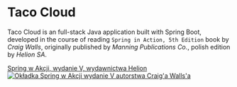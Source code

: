 # Taco Cloud
Taco Cloud is an full-stack Java application built with Spring Boot, developed in the course of reading `Spring in Action, 5th Edition`
book by *Craig Walls*, originally published by *Manning Publications Co.*, polish edition by *Helion SA*.

[Spring w Akcji, wydanie V, wydawnictwa Helion ![Okładka Spring w Akcji wydanie V autorstwa Craig'a Walls'a](https://static01.helion.com.pl/global/okladki/326x466/sprwa5.png)](https://helion.pl/ksiazki/spring-w-akcji-wydanie-v-craig-walls,sprwa5.htm#format/d)
